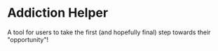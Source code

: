 # Addiction Helper
A tool for users to take the first (and hopefully final) step towards their "opportunity"! 

